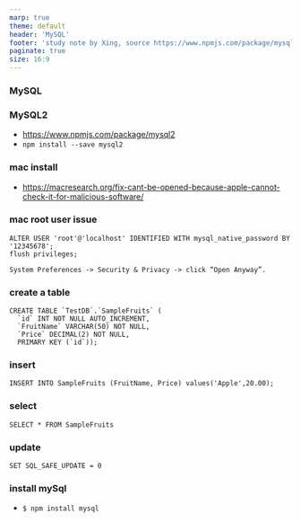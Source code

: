 ```yaml
---
marp: true
theme: default
header: 'MySQL'
footer: 'study note by Xing, source https://www.npmjs.com/package/mysql2'
paginate: true
size: 16:9
---
```


### MySQL

### MySQL2

- https://www.npmjs.com/package/mysql2
- `npm install --save mysql2`

### mac install

- https://macresearch.org/fix-cant-be-opened-because-apple-cannot-check-it-for-malicious-software/

### mac root user issue

```
ALTER USER 'root'@'localhost' IDENTIFIED WITH mysql_native_password BY '12345678';
flush privileges;
```

```
System Preferences -> Security & Privacy -> click “Open Anyway”.
```

### create a table

```
CREATE TABLE `TestDB`.`SampleFruits` (
  `id` INT NOT NULL AUTO_INCREMENT,
  `FruitName` VARCHAR(50) NOT NULL,
  `Price` DECIMAL(2) NOT NULL,
  PRIMARY KEY (`id`));

```

### insert

```
INSERT INTO SampleFruits (FruitName, Price) values('Apple',20.00);
```

### select

```
SELECT * FROM SampleFruits
```

### update

```
SET SQL_SAFE_UPDATE = 0
```

### install mySql

- `$ npm install mysql`
